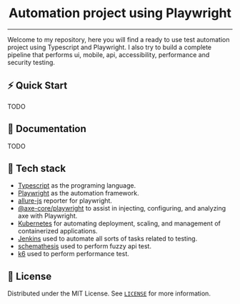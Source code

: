 <div align="center">
    <h1 align="center">Automation project using Playwright</h1>
</div>
<hr>

Welcome to my repository, here you will find a ready to use test automation project using Typescript and Playwright. I also try to build a complete pipeline that performs ui, mobile, api, accessibility, performance and security testing.

## ⚡ Quick Start
TODO

## 🚀 Documentation
TODO

## 🤖 Tech stack
- [Typescript](https://www.typescriptlang.org/) as the programing language.
- [Playwright](https://playwright.dev/) as the automation framework.
- [allure-js](https://github.com/allure-framework/allure-js/blob/main/packages/allure-playwright/README.md) reporter for playwright.
- [@axe-core/playwright](https://github.com/dequelabs/axe-core-npm/blob/develop/packages/playwright/README.md) to assist in injecting, configuring, and analyzing axe with Playwright.
- [Kubernetes](https://kubernetes.io/) for automating deployment, scaling, and management of containerized applications.
- [Jenkins](./deployments/README.md) used to automate all sorts of tasks related to testing.
- [schemathesis](https://github.com/schemathesis/schemathesis) used to perform fuzzy api test.
- [k6](https://k6.io/docs/) used to perform performance test.

## 📜 License

Distributed under the MIT License. See [`LICENSE`](./LICENSE) for more information.